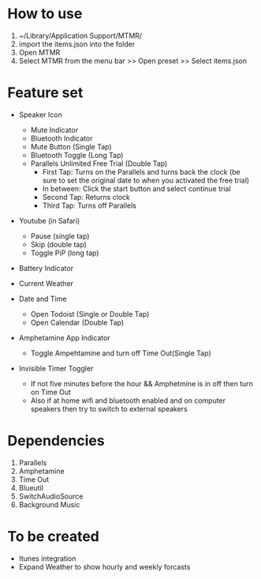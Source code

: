 # How to use
1. ~/Library/Application Support/MTMR/
2. import the items.json into the folder
3. Open MTMR
4. Select MTMR from the menu bar >> Open preset >> Select items.json

# Feature set

- Speaker Icon
  - Mute Indicator
  - Bluetooth Indicator
  - Mute Button (Single Tap)
  - Bluetooth Toggle (Long Tap)
  - Parallels Unlimited Free Trial (Double Tap)
     - First Tap: Turns on the Parallels and turns back the clock (be sure to set the original date to when you activated the free trial)
     - In between: Click the start button and select continue trial
     - Second Tap: Returns clock
     - Third Tap: Turns off Parallels
- Youtube (in Safari)
  - Pause (single tap)
  - Skip (double tap)
  - Toggle PiP (long tap)
   
- Battery Indicator

- Current Weather

- Date and Time
  - Open Todoist (Single or Double Tap)
  - Open Calendar (Double Tap)

- Amphetamine App Indicator
  - Toggle Ampehtamine and turn off Time Out(Single Tap)

- Invisible Timer Toggler
  - If not five minutes before the hour && Amphetmine is in off then turn on Time Out
  - Also if at home wifi and bluetooth enabled and on computer speakers then try to switch to external speakers

# Dependencies

1. Parallels
2. Amphetamine
3. Time Out
4. Blueutil
5. SwitchAudioSource
6. Background Music

# To be created

- Itunes integration
- Expand Weather to show hourly and weekly forcasts
